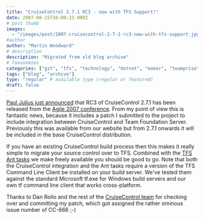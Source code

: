 ```yaml
---
title: "CruiseControl 2.7.1 RC3 - now with TFS Support!"
date: 2007-08-15T16:00:23.000Z
# post thumb
images:
  - "/images/post/2007-cruisecontrol-2-7-1-rc3-now-with-tfs-support.jpg"
#author
author: "Martin Woodward"
# description
description: "Migrated from old blog archive"
# Taxonomies
categories: ["git", "tfs", "technology", "dotnet", "maker", "teamprise", "web"]
tags: ["blog", "archive"]
type: "regular" # available type (regular or featured)
draft: false
---
```


[Paul Julius just announced](http://www.pauljulius.com/blog/?p=6) that RC3 of CruiseControl 2.7.1 has been released from the [Agile 2007 conference](http://www.agile2007.org). From my point of view this is fantastic news, because it includes a patch I submitted to the project to include integration between CruiseControl and Team Foundation Server. Previously this was available from our website but from 2.7.1 onwards it will be included in the base CruiseControl distribution.

If you have an existing CruiseControl build process then this makes it really simple to migrate your source control over to TFS. Combined with the [TFS Ant tasks](http://www.teamprise.com/download/download-ant.html) we make freely available you should be good to go. Note that both the CruiseControl integration and the Ant tasks require a version of the TFS Command Line Client be installed on your build server. We've tested them against the standard Microsoft tf.exe for Windows build servers and our own tf command line client that works cross-platform.

Thanks to Dan Rollo and the rest of the [CruiseControl team](http://cruisecontrol.sourceforge.net/developers.html) for checking over and committing my patch, which got assigned the rather ominous issue number of CC-666 ;-)
